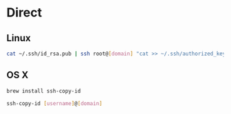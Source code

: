 # Direct

## Linux

```sh
cat ~/.ssh/id_rsa.pub | ssh root@[domain] "cat >> ~/.ssh/authorized_keys"
```

## OS X

```sh
brew install ssh-copy-id
```

```sh
ssh-copy-id [username]@[domain]
```
